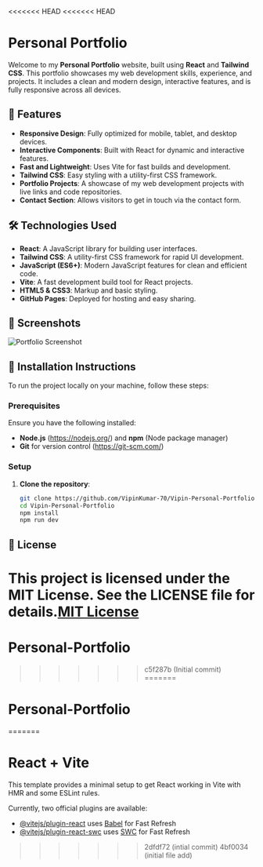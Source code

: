 <<<<<<< HEAD
<<<<<<< HEAD
# Personal Portfolio

Welcome to my **Personal Portfolio** website, built using **React** and **Tailwind CSS**. This portfolio showcases my web development skills, experience, and projects. It includes a clean and modern design, interactive features, and is fully responsive across all devices.

## 🚀 Features

- **Responsive Design**: Fully optimized for mobile, tablet, and desktop devices.
- **Interactive Components**: Built with React for dynamic and interactive features.
- **Fast and Lightweight**: Uses Vite for fast builds and development.
- **Tailwind CSS**: Easy styling with a utility-first CSS framework.
- **Portfolio Projects**: A showcase of my web development projects with live links and code repositories.
- **Contact Section**: Allows visitors to get in touch via the contact form.

## 🛠 Technologies Used

- **React**: A JavaScript library for building user interfaces.
- **Tailwind CSS**: A utility-first CSS framework for rapid UI development.
- **JavaScript (ES6+)**: Modern JavaScript features for clean and efficient code.
- **Vite**: A fast development build tool for React projects.
- **HTML5 & CSS3**: Markup and basic styling.
- **GitHub Pages**: Deployed for hosting and easy sharing.

## 📸 Screenshots

![Portfolio Screenshot](link-to-your-screenshot) <!-- Replace with actual image link -->

## 🔧 Installation Instructions

To run the project locally on your machine, follow these steps:

### Prerequisites

Ensure you have the following installed:

- **Node.js** (https://nodejs.org/) and **npm** (Node package manager)
- **Git** for version control (https://git-scm.com/)

### Setup

1. **Clone the repository**:

   ```bash
   git clone https://github.com/VipinKumar-70/Vipin-Personal-Portfolio.git
   cd Vipin-Personal-Portfolio
   npm install
   npm run dev
   ```

## 📄 License

This project is licensed under the MIT License. See the LICENSE file for details.[MIT License](LICENSE)
=======
# Personal-Portfolio
>>>>>>> c5f287b (Initial commit)
=======
# Personal-Portfolio
=======
# React + Vite

This template provides a minimal setup to get React working in Vite with HMR and some ESLint rules.

Currently, two official plugins are available:

- [@vitejs/plugin-react](https://github.com/vitejs/vite-plugin-react/blob/main/packages/plugin-react/README.md) uses [Babel](https://babeljs.io/) for Fast Refresh
- [@vitejs/plugin-react-swc](https://github.com/vitejs/vite-plugin-react-swc) uses [SWC](https://swc.rs/) for Fast Refresh
>>>>>>> 2dfdf72 (intial commit)
>>>>>>> 4bf0034 (initial file add)

